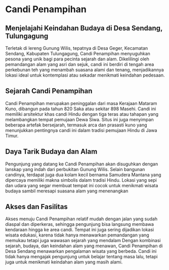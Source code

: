 # Candi Penampihan

## Menjelajahi Keindahan Budaya di Desa Sendang, Tulungagung
Terletak di lereng Gunung Wilis, tepatnya di Desa Geger, Kecamatan Sendang, Kabupaten Tulungagung, Candi Penampihan menyuguhkan pesona yang unik bagi para pecinta sejarah dan alam. Dikelilingi oleh pemandangan alam yang asri dan sejuk, candi ini berdiri di tengah area perkebunan teh yang menambah suasana alami dan tenang, menjadikannya lokasi ideal untuk kontemplasi atau sekadar menikmati keindahan pedesaan.

## Sejarah Candi Penampihan
Candi Penampihan merupakan peninggalan dari masa Kerajaan Mataram Kuno, dibangun pada tahun 820 Saka atau sekitar 898 Masehi. Candi ini memiliki arsitektur khas candi Hindu dengan tiga teras atau tahapan yang melambangkan tempat pemujaan Dewa Siwa. Situs ini juga menyimpan beberapa artefak bersejarah, termasuk arca dan prasasti kuno yang menunjukkan pentingnya candi ini dalam tradisi pemujaan Hindu di Jawa Timur.

## Daya Tarik Budaya dan Alam
Pengunjung yang datang ke Candi Penampihan akan disuguhkan dengan lanskap yang indah dari perbukitan Gunung Wilis. Selain bangunan candinya, terdapat juga dua kolam kecil bernama Samudera Mantana yang dipercaya memiliki makna simbolis dalam tradisi Hindu. Lokasi yang sepi dan udara yang segar membuat tempat ini cocok untuk menikmati wisata budaya sambil meresapi suasana alam yang menenangkan 

## Akses dan Fasilitas
Akses menuju Candi Penampihan relatif mudah dengan jalan yang sudah diaspal dan diperkeras, sehingga pengunjung bisa langsung membawa kendaraan hingga ke area candi. Tempat ini juga sering dijadikan lokasi wisata edukasi, karena tidak hanya menawarkan pemandangan yang memukau tetapi juga wawasan sejarah yang mendalam 
Dengan kombinasi sejarah, budaya, dan keindahan alam yang menawan, Candi Penampihan di Desa Sendang menawarkan pengalaman wisata yang berbeda. Candi ini tidak hanya mengajak pengunjung untuk belajar tentang masa lalu, tetapi juga untuk menikmati keindahan alam yang masih alami.